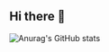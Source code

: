 ## Hi there 👋

![Anurag's GitHub stats](https://github-readme-stats.vercel.app/api?username=CauanLagrotta&show_icons=true&bg_color=00000000)

